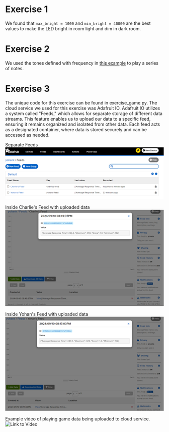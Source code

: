 # Exercise 1

We found that `max_bright = 1000` and `min_bright = 40000` are the best values to make the LED bright in room light and dim in dark room.

# Exercise 2

We used the tones defined with frequency in [this example](https://www.coderdojotc.org/micropython/sound/04-play-scale/) to play a series of notes.

# Exercise 3
The unique code for this exercise can be found in exercise_game.py. The cloud service we used for this exercise was Adafruit IO. Adafruit IO utilizes a system called "Feeds," which allows for separate storage of different data streams. This feature enables us to upload our data to a specific feed, ensuring it remains organized and isolated from other data. Each feed acts as a designated container, where data is stored securely and can be accessed as needed.

Separate Feeds 
![Alt Text](images/Feeds.png)

Inside Charlie's Feed with uploaded data
![Alt Text](images/CharlieFeed.png)

Inside Yohan's Feed with uploaded data
![Alt Text](images/YohanFeed.png)

Example video of playing game data being uploaded to cloud service.
![Link to Video](https://drive.google.com/file/d/1Yi1b2lI4P7oA4yJ0utTMpUPwO0tOG5xd/view?usp=sharing)
